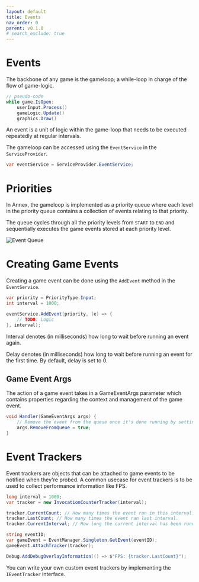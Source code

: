 ```yaml
---
layout: default
title: Events
nav_order: 0
parent: v0.1.0
# search_exclude: true
---
```


# Events

The backbone of any game is the gameloop; a while-loop in charge of the flow of game-logic. 

```cs
// pseudo-code
while game.IsOpen:
    userInput.Process()
    gameLogic.Update()
    graphics.Draw()
```

An event is a unit of logic within the game-loop that needs to be executed repeatedly at regular intervals.

The gameloop can be accessed using the ```EventService``` in the ```ServiceProvider```.


```cs
var eventService = ServiceProvider.EventService;
```

# Priorities
In Annex, the gameloop is implemented as a priority queue where each level in the priority queue contains a collection of events relating to that priority. 

The queue cycles through all the priority levels from ```START``` to ```END``` and sequentially executes the game events stored at each priority level.

![Event Queue](https://i.imgur.com/LrPPPZa.png)

# Creating Game Events
Creating a game event can be done using the ```AddEvent``` method in the ```EventService```.


```cs
var priority = PriorityType.Input;
int interval = 1000;

eventService.AddEvent(priority, (e) => {
    // TODO: Logic
}, interval);
```

Interval denotes (in milliseconds) how long to wait before running an event again. 

Delay denotes (in milliseconds) how long to wait before running an event for the first time. By default, delay is set to 0.


## Game Event Args
The action of a game event takes in a GameEventArgs parameter which contains properties regarding the context and management of the game event.

```cs
void Handler(GameEventArgs args) {
    // Remove the event from the queue once it's done running by setting RemoveFromQueue to true 
    args.RemoveFromQueue = true;
}
```

# Event Trackers
Event trackers are objects that can be attached to game events to be notified when they're probed. A common usecase for event trackers is to be used to collect performance information like FPS.

```cs
long interval = 1000;
var tracker = new InvocationCounterTracker(interval);

tracker.CurrentCount; // How many times the event ran in this interval.
tracker.LastCount; // How many times the event ran last interval.
tracker.CurrentInterval; // How long the current interval has been running for.

string eventID;
var gameEvent = EventManager.Singleton.GetEvent(eventID);
gameEvent.AttachTracker(tracker);

Debug.AddDebugOverlayInformation(() => $"FPS: {tracker.LastCount}");
```

You can write your own custom event trackers by implementing the ```IEventTracker``` interface.